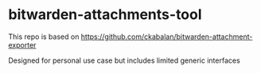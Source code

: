 # bitwarden-attachments-tool

This repo is based on https://github.com/ckabalan/bitwarden-attachment-exporter

Designed for personal use case but includes limited generic interfaces

